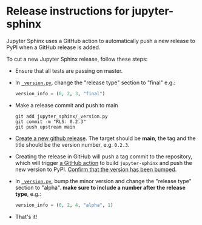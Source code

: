 # Release instructions for jupyter-sphinx

Jupyter Sphinx uses a GitHub action to automatically push a new release to
PyPI when a GitHub release is added.

To cut a new Jupyter Sphinx release, follow these steps:

- Ensure that all tests are passing on master.

- In [`_version.py`](https://github.com/jupyter/jupyter-sphinx/blob/main/jupyter_sphinx/_version.py),
  change the "release type" section to "final" e.g.:

  ```python
  version_info = (0, 2, 3, "final")
  ```

- Make a release commit and push to main

  ```
  git add jupyter_sphinx/_version.py
  git commit -m "RLS: 0.2.3"
  git push upstream main
  ```

- [Create a new github release](https://github.com/jupyter/jupyter-sphinx/releases/new).
  The target should be **main**, the tag and the title should be the version number,
  e.g. `0.2.3`.

- Creating the release in GitHub will push a tag commit to the repository, which will
  trigger [a GitHub action](https://github.com/jupyter/jupyter-sphinx/blob/main/.github/workflows/artifacts.yml)
  to build `jupyter-sphinx` and push the new version to PyPI.
  [Confirm that the version has been bumped](https://pypi.org/project/jupyter-sphinx/).

- In [`_version.py`](https://github.com/jupyter/jupyter-sphinx/blob/main/jupyter_sphinx/_version.py),
  bump the minor version and change the "release type" section to "alpha". **make sure to
  include a number after the release type**, e.g.:

  ```python
  version_info = (0, 2, 4, "alpha", 1)
  ```

- That's it!
